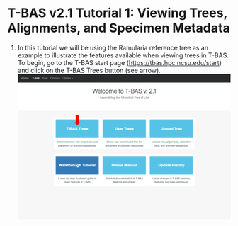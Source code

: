 # T-BAS v2.1 Tutorial 1: Viewing Trees, Alignments, and Specimen Metadata

1. In this tutorial we will be using the Ramularia reference tree as an example to illustrate the features available when viewing trees in T-BAS. To begin, go to the T-BAS start page (https://tbas.hpc.ncsu.edu/start) and click on the T-BAS Trees button (see arrow).
![](images/tbas-tutorial/tutorial1.1.png)